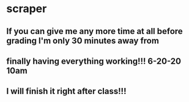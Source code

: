 # scraper

## If you can give me any more time at all before grading I'm only 30 minutes away from 
## finally having everything working!!! 6-20-20 10am
## I will finish it right after class!!!